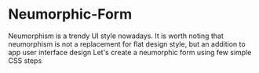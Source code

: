 # Neumorphic-Form
Neumorphism is a trendy UI style nowadays. It is worth noting that neumorphism is not a replacement for flat design style, but an addition to app user interface design
Let's create a neumorphic form using few simple CSS steps 
